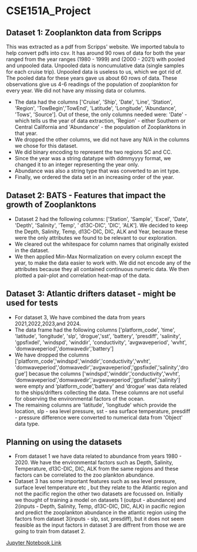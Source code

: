 # CSE151A_Project

## Dataset 1: Zooplankton data from Scripps 
This was extracted as a pdf from Scripps' website. We imported tabula to help convert pdfs into csv. It has around 90 rows of data for both the year ranged from the year ranges (1980 - 1999) and (2000 - 2021) with pooled and unpooled data. Unpooled data is noncumulative data (single samples for each cruise trip). Unpooled data is useless to us, which we got rid of. The pooled data for these years gave us about 60 rows of data. These observations give us 4-6 readings of the population of zooplankton for every year. We did not have any missing data or columns. 

  - The data had the columns ['Cruise', 'Ship', 'Date', 'Line', 'Station', 'Region', 'TowBegin','TowEnd', 'Latitude', 'Longitude', 'Abundance', 'Tows', 'Source']. Out of these, the only columns needed were: 'Date' - which tells us the year of data extraction, 'Region' - either Southern or Central California and 'Abundance' - the population of Zooplanktons in that year.
  - We dropped the other columns, we did not have any N/A in the columns we chose for this dataset.
  - We did binary encoding to represent the two regions SC and CC.
  - Since the year was a string datatype with ddmmyyyy format, we changed it to an integer representing the year only.
  - Abundance was also a string type that was converted to an int type.
  - Finally, we ordered the data set in an increasing order of the year.

## Dataset 2: BATS - Features that impact the growth of Zooplanktons
- Dataset 2 had the following columns: ['Station', 'Sample', 'Excel', 'Date', 'Depth', 'Salinity', 'Temp', ' d13C-DIC', 'DIC', 'ALK’]. We decided to keep the Depth, Salinity, Temp, d13C-DIC, DIC, ALK and Year, because these were the only attributes we found to be relevant to our exploration.
- We cleared out the whitespace for column names that originally existed in the dataset.
- We then applied Min-Max Normalization on every column except the year, to make the data easier to work with.  We did not encode any of the attributes because they all contained continuous numeric data. We then plotted a pair-plot and correlation heat-map of the data.

## Dataset 3: Atlantic drifters dataset - might be used for tests
- For dataset 3, We have combined the data from years 2021,2022,2023,and 2024. 
- The data frame had the following columns ['platform_code', 'time', 'latitude', 'longitude', 'slp', 'drogue','sst', 'battery', 'presdiff', 'salinity', 'gpsfixdel', 'windspd', 'winddir', 'conductivity', 'avgwaveperiod', 'wvht', 'domwaveperiod','domwavedir','battery']
- We have dropped the columns ['platform_code','windspd','winddir','conductivity','wvht', 'domwaveperiod','domwavedir','avgwaveperiod','gpsfixdel','salinity','drogue'] becasue the columns ['windspd','winddir','conductivity','wvht', 'domwaveperiod','domwavedir','avgwaveperiod','gpsfixdel','salinity']
were empty and ‘platform_code’,'battery' and ‘drogue’ was data related to the ships/drifters collecting the data. These columns are not useful for observing the environmental factors of the ocean.
- The remaining columns are 'latitude', 'longitude' which provide the location, slp - sea level pressure, sst - sea surface temperature, presdiff - pressure difference were converted to numerical data from 'Object' data type.

## Planning on using the datasets
- From dataset 1 we have data related to abundance from years 1980 - 2020. We have the environmental factors such as Depth, Salinity, Temperature, d13C-DIC, DIC, ALK from the same regions and these factors can be correlated to the zoo plankton abundance.
- Dataset 3 has some important features such as sea level pressure, surface level temperature etc , but they relate to the Atlantic region and not the pacific region the other two datasets are focussed on. Initially we thought of training a model on datasets 1 (output - abundance) and 2(inputs - Depth, Salinity, Temp, d13C-DIC, DIC, ALK) in pacific region and predict the zooplankton abundance in the atlantic region using the factors from dataset 3(inputs - slp, sst, presdiff), but it does not seem feasible as the input factors in dataset 3 are diffrent from those we are going to train from dataset 2.

[Jupyter Notebook Link](https://colab.research.google.com/drive/1YpusAxOyCNkgLbNwInFFsIg0mX5Y-iJQ?usp=sharing)
